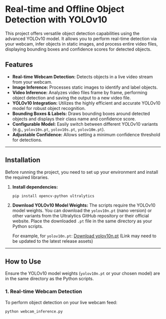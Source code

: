 # Real-time and Offline Object Detection with YOLOv10

This project offers versatile object detection capabilities using the advanced YOLOv10 model. It allows you to perform real-time detection via your webcam, infer objects in static images, and process entire video files, displaying bounding boxes and confidence scores for detected objects.


## Features

* **Real-time Webcam Detection:** Detects objects in a live video stream from your webcam.
* **Image Inference:** Processes static images to identify and label objects.
* **Video Inference:** Analyzes video files frame by frame, performing object detection and saving the output to a new video file.
* **YOLOv10 Integration:** Utilizes the highly efficient and accurate YOLOv10 model for robust object recognition.
* **Bounding Boxes & Labels:** Draws bounding boxes around detected objects and displays their class name and confidence score.
* **Configurable Model:** Easily switch between different YOLOv10 variants (e.g., `yolov10n.pt`, `yolov10s.pt`, `yolov10m.pt`).
* **Adjustable Confidence:** Allows setting a minimum confidence threshold for detections.

---

## Installation

Before running the project, you need to set up your environment and install the required libraries.


1.  **Install dependencies:**
    ```bash
    pip install opencv-python ultralytics
    ```

2.  **Download YOLOv10 Model Weights:**
    The scripts require the YOLOv10 model weights. You can download the `yolov10n.pt` (nano version) or other variants from the Ultralytics GitHub repository or their official website. Place the downloaded `.pt` file in the same directory as your Python scripts.

    For example, for `yolov10n.pt`:
    [Download yolov10n.pt](https://github.com/ultralytics/assets/releases/download/v8.2.0/yolov10n.pt) (Link may need to be updated to the latest release assets)

---

## How to Use

Ensure the YOLOv10 model weights (`yolov10n.pt` or your chosen model) are in the same directory as the Python scripts.

### 1. Real-time Webcam Detection

To perform object detection on your live webcam feed:

```bash
python webcam_inference.py
